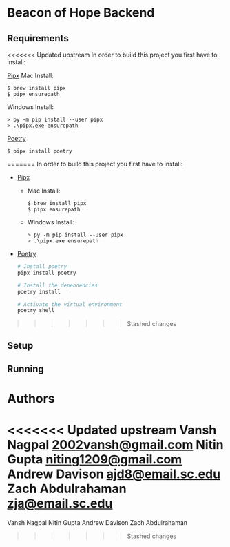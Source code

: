 # Beacon of Hope Backend

## Requirements
<<<<<<< Updated upstream
In order to build this project you first have to install:

[Pipx](https://pipx.pypa.io/)
Mac Install:
```
$ brew install pipx
$ pipx ensurepath
```
Windows Install:
```
> py -m pip install --user pipx
> .\pipx.exe ensurepath
```
[Poetry](https://python-poetry.org/)
```
$ pipx install poetry
```
=======
In order to build this project you first have to install:
- [Pipx](https://pipx.pypa.io/)
  - Mac Install:
    ```
    $ brew install pipx
    $ pipx ensurepath
    ```

  - Windows Install:
    ```
    > py -m pip install --user pipx
    > .\pipx.exe ensurepath
    ```

- [Poetry](https://python-poetry.org/)
    ```bash
    # Install poetry
    pipx install poetry

    # Install the dependencies
    poetry install

    # Activate the virtual environment
    poetry shell
    ```

>>>>>>> Stashed changes
## Setup

## Running

# Authors
<<<<<<< Updated upstream
Vansh Nagpal 2002vansh@gmail.com
Nitin Gupta niting1209@gmail.com
Andrew Davison ajd8@email.sc.edu
Zach Abdulrahaman zja@email.sc.edu
=======
Vansh Nagpal
Nitin Gupta
Andrew Davison
Zach Abdulrahaman
>>>>>>> Stashed changes
